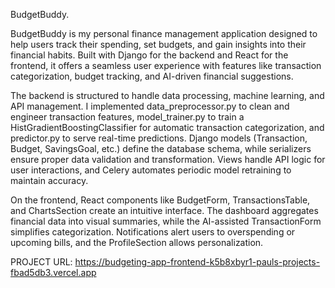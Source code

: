 BudgetBuddy.

BudgetBuddy is my personal finance management application designed to help users track their spending, set budgets, and gain insights into their financial habits. Built with Django for the backend and React for the frontend, it offers a seamless user experience with features like transaction categorization, budget tracking, and AI-driven financial suggestions.

The backend is structured to handle data processing, machine learning, and API management. I implemented data_preprocessor.py to clean and engineer transaction features, model_trainer.py to train a HistGradientBoostingClassifier for automatic transaction categorization, and predictor.py to serve real-time predictions. Django models (Transaction, Budget, SavingsGoal, etc.) define the database schema, while serializers ensure proper data validation and transformation. Views handle API logic for user interactions, and Celery automates periodic model retraining to maintain accuracy.

On the frontend, React components like BudgetForm, TransactionsTable, and ChartsSection create an intuitive interface. The dashboard aggregates financial data into visual summaries, while the AI-assisted TransactionForm simplifies categorization. Notifications alert users to overspending or upcoming bills, and the ProfileSection allows personalization.

PROJECT URL:
https://budgeting-app-frontend-k5b8xbyr1-pauls-projects-fbad5db3.vercel.app
